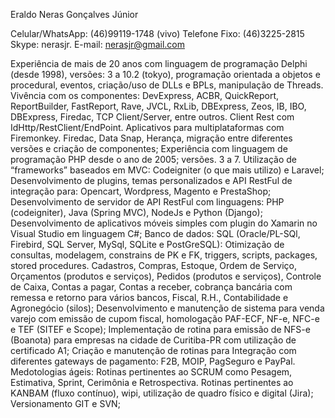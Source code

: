 Eraldo Neras Gonçalves Júnior

Celular/WhatsApp: (46)99119-1748 (vivo)
Telefone Fixo: (46)3225-2815
Skype: nerasjr.
E-mail: nerasjr@gmail.com

Experiência de mais de 20 anos com linguagem de programação Delphi (desde 1998), versões: 3 a 10.2 (tokyo), programação orientada a objetos e procedural, eventos, criação/uso de DLLs e  BPLs, manipulação de Threads. Vivência com os componentes: DevExpress, ACBR, QuickReport, ReportBuilder, FastReport, Rave, JVCL, RxLib, DBExpress, Zeos, IB, IBO, DBExpress, Firedac, TCP Client/Server, entre outros. Client Rest com IdHttp/RestClient/EndPoint. Aplicativos para multiplataformas com Firemonkey. Firedac, Data Snap, Herança, migração entre diferentes versões e criação de componentes;
Experiência com linguagem de programação PHP desde o ano de 2005; versões. 3 a 7. Utilização de “frameworks” baseados em MVC: Codeigniter (o que mais utilizo) e Laravel;
Desenvolvimento de plugins, temas personalizados e API RestFul de integração para: Opencart,  Wordpress, Magento e PrestaShop;
Desenvolvimento de servidor de API RestFul com linguagens: PHP (codeigniter), Java (Spring MVC), NodeJs e Python (Django);
Desenvolvimento de aplicativos móveis simples com plugin do Xamarin no Visual Studio em linguagem C#;
Banco de dados: SQL (Oracle/PL-SQl, Firebird, SQL Server, MySql, SQLite e PostGreSQL): Otimização de consultas, modelagem, constrains de PK e FK, triggers, scripts, packages, stored procedures.
Cadastros, Compras, Estoque, Ordem de Serviço, Orçamentos (produtos e serviços), Pedidos (produtos e serviços), Controle de Caixa, Contas a pagar, Contas a receber, cobrança bancária com remessa e retorno para vários bancos, Fiscal, R.H., Contabilidade e Agronegócio (silos);
Desenvolvimento e manutenção de sistema para venda varejo com emissão de cupom fiscal, homologação PAF-ECF, NF-e, NFC-e e TEF (SITEF e Scope);
Implementação de rotina para emissão de NFS-e (Boanota) para empresas na cidade de Curitiba-PR com utilização de certificado A1;
Criação e manutenção de rotinas para Integração com diferentes gateways de pagamento: F2B, MOIP, PagSeguro e PayPal.
Medotologias ágeis: Rotinas pertinentes ao SCRUM como Pesagem, Estimativa, Sprint, Cerimônia e Retrospectiva. Rotinas pertinentes ao KANBAM (fluxo contínuo), wipi, utilização de quadro físico e digital (Jira);
Versionamento GIT e SVN;
